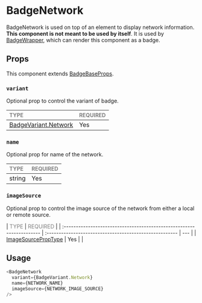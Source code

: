 # BadgeNetwork

BadgeNetwork is used on top of an element to display network information. **This component is not meant to be used by itself**. It is used by [BadgeWrapper](../BadgeWrapper/BadgeWrapper.tsx), which can render this component as a badge.

## Props

This component extends [BadgeBaseProps](../../foundation/BadgeBase/BadgeBase.types.ts).

### `variant`

Optional prop to control the variant of badge.

| <span style="color:gray;font-size:14px">TYPE</span> | <span style="color:gray;font-size:14px">REQUIRED</span> |
| :-------------------------------------------------- | :------------------------------------------------------ |
| [BadgeVariant.Network](../../Badge.types.ts)        | Yes                                                     |

### `name`

Optional prop for name of the network.

| <span style="color:gray;font-size:14px">TYPE</span> | <span style="color:gray;font-size:14px">REQUIRED</span> |
| :-------------------------------------------------- | :------------------------------------------------------ |
| string                                              | Yes                                                     |

### `imageSource`

Optional prop to control the image source of the network from either a local or remote source.

| <span style="color:gray;font-size:14px">TYPE</span>                   | <span style="color:gray;font-size:14px">REQUIRED</span> |
| :-------------------------------------------------------------------- | :------------------------------------------------------ | --- |
| [ImageSourcePropType](https://reactnative.dev/docs/image#imagesource) | Yes                                                     |     |

## Usage

```javascript
<BadgeNetwork
  variant={BadgeVariant.Network}
  name={NETWORK_NAME}
  imageSource={NETWORK_IMAGE_SOURCE}
/>
```
